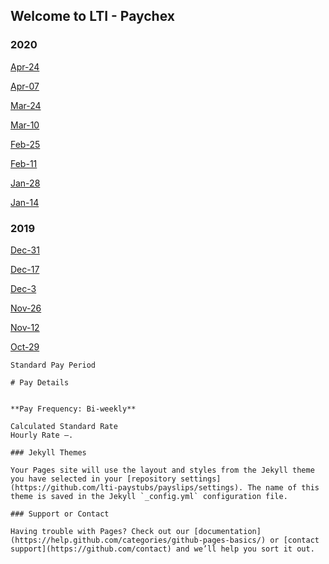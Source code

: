## Welcome to LTI - Paychex


### 2020

[Apr-24](2020/Apr-4.pdf)

[Apr-07](2020/Apr-7.pdf)

[Mar-24](2020/Mar-24.pdf)

[Mar-10](2020/Mar-10.pdf)

[Feb-25](2020/Feb-25.pdf)

[Feb-11](2020/Feb-5.pdf)

[Jan-28](2020/Jan-251.pdf)

[Jan-14](2020/Jan-141.pdf)

### 2019

[Dec-31](2020/DEC-301.pdf)

[Dec-17](2020/Dec-17.pdf)

[Dec-3](2020/Dec-3.pdf)

[Nov-26](2020/Nov-30.pdf)

[Nov-12](2020/Nov-18.pdf)

[Oct-29](2020/Oct-31.pdf)



```
Standard Pay Period

# Pay Details


**Pay Frequency: Bi-weekly**

Calculated Standard Rate
Hourly Rate —.

### Jekyll Themes

Your Pages site will use the layout and styles from the Jekyll theme you have selected in your [repository settings](https://github.com/lti-paystubs/payslips/settings). The name of this theme is saved in the Jekyll `_config.yml` configuration file.

### Support or Contact

Having trouble with Pages? Check out our [documentation](https://help.github.com/categories/github-pages-basics/) or [contact support](https://github.com/contact) and we’ll help you sort it out.
